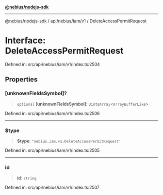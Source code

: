 [**@nebius/nodejs-sdk**](../../../../../README.md)

***

[@nebius/nodejs-sdk](../../../../../README.md) / [api/nebius/iam/v1](../README.md) / DeleteAccessPermitRequest

# Interface: DeleteAccessPermitRequest

Defined in: src/api/nebius/iam/v1/index.ts:2504

## Properties

### \[unknownFieldsSymbol\]?

> `optional` **\[unknownFieldsSymbol\]**: `Uint8Array`\<`ArrayBufferLike`\>

Defined in: src/api/nebius/iam/v1/index.ts:2506

***

### $type

> **$type**: `"nebius.iam.v1.DeleteAccessPermitRequest"`

Defined in: src/api/nebius/iam/v1/index.ts:2505

***

### id

> **id**: `string`

Defined in: src/api/nebius/iam/v1/index.ts:2507
